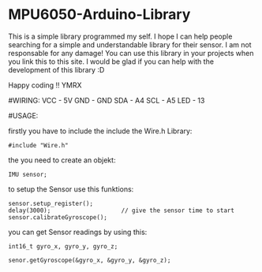 # MPU6050-Arduino-Library
This is a simple library programmed my self. I hope I can help people searching for a simple and understandable library for their sensor.
I am not responsable for any damage! You can use this library in your projects when you link this to this site. I would be glad if you can help with the development of this library :D

Happy coding !!
YMRX

#WIRING:
VCC  -  5V
GND  -  GND
SDA  -  A4
SCL  -  A5
LED - 13

#USAGE:

firstly you have to include the include the Wire.h Library:
    
    #include "Wire.h"

the you need to create an objekt:
    
    IMU sensor;

to setup the Sensor use this funktions:
    
    sensor.setup_register();
    delay(3000);                    // give the sensor time to start
    sensor.calibrateGyroscope();

you can get Sensor readings by using this:
    
    int16_t gyro_x, gyro_y, gyro_z;
    
    senor.getGyroscope(&gyro_x, &gyro_y, &gyro_z);
